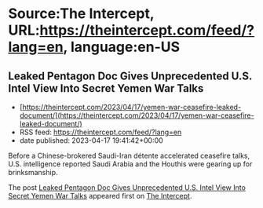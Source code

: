 # Source:The Intercept, URL:https://theintercept.com/feed/?lang=en, language:en-US

## Leaked Pentagon Doc Gives Unprecedented U.S. Intel View Into Secret Yemen War Talks
 - [https://theintercept.com/2023/04/17/yemen-war-ceasefire-leaked-document/](https://theintercept.com/2023/04/17/yemen-war-ceasefire-leaked-document/)
 - RSS feed: https://theintercept.com/feed/?lang=en
 - date published: 2023-04-17 19:41:42+00:00

<p>Before a Chinese-brokered Saudi-Iran détente accelerated ceasefire talks, U.S. intelligence reported Saudi Arabia and the Houthis were gearing up for brinksmanship.</p>
<p>The post <a href="https://theintercept.com/2023/04/17/yemen-war-ceasefire-leaked-document/" rel="nofollow">Leaked Pentagon Doc Gives Unprecedented U.S. Intel View Into Secret Yemen War Talks</a> appeared first on <a href="https://theintercept.com" rel="nofollow">The Intercept</a>.</p>

